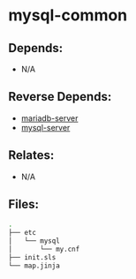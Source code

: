 # mysql-common

## Depends:

  -  N/A

## Reverse Depends:

  -  [mariadb-server](/salt/mariadb-server)
  -  [mysql-server](/salt/mysql-server)

## Relates:

  -  N/A

## Files:

```bash
.
├── etc
│   └── mysql
│       └── my.cnf
├── init.sls
└── map.jinja
```
